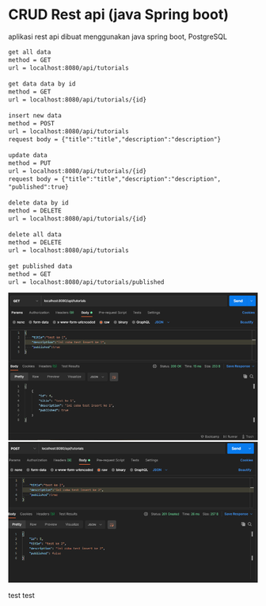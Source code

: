 # CRUD Rest api (java Spring boot)
aplikasi rest api dibuat menggunakan java spring boot, PostgreSQL

```
get all data
method = GET
url = localhost:8080/api/tutorials

get data data by id
method = GET
url = localhost:8080/api/tutorials/{id}

insert new data
method = POST
url = localhost:8080/api/tutorials
request body = {"title":"title","description":"description"}

update data
method = PUT
url = localhost:8080/api/tutorials/{id}
request body = {"title":"title","description":"description", "published":true}

delete data by id
method = DELETE
url = localhost:8080/api/tutorials/{id}

delete all data
method = DELETE
url = localhost:8080/api/tutorials

get published data
method = GET
url = localhost:8080/api/tutorials/published
```

![Screenshoot](https://github.com/deniace/crud_java_spring_rest_api/blob/master/screenshot/get.PNG)
![Screenshoot2](https://github.com/deniace/crud_java_spring_rest_api/blob/master/screenshot/post.PNG)

test test
